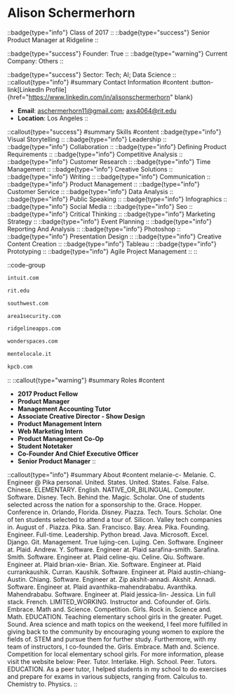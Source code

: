 # Alison Schermerhorn
::badge{type="info"}
Class of 2017
::
::badge{type="success"}
Senior Product Manager at Ridgeline
::

::badge{type="success"}
Founder: True
::
::badge{type="warning"}
Current Company: Others
::

::badge{type="success"}
Sector: Tech; AI; Data Science
::
::callout{type="info"}
#summary
Contact Information
#content
:button-link[LinkedIn Profile]{href="https://www.linkedin.com/in/alisonschermerhorn" blank}
- **Email**: aschermerhorn11@gmail.com; axs4064@rit.edu
- **Location**: Los Angeles
::

::callout{type="success"}
#summary
Skills
#content
::badge{type="info"}
Visual Storytelling
::
::badge{type="info"}
Leadership
::
::badge{type="info"}
Collaboration
::
::badge{type="info"}
Defining Product Requirements
::
::badge{type="info"}
Competitive Analysis
::
::badge{type="info"}
Customer Research
::
::badge{type="info"}
Time Management
::
::badge{type="info"}
Creative Solutions
::
::badge{type="info"}
Writing
::
::badge{type="info"}
Communication
::
::badge{type="info"}
Product Management
::
::badge{type="info"}
Customer Service
::
::badge{type="info"}
Data Analysis
::
::badge{type="info"}
Public Speaking
::
::badge{type="info"}
Infographics
::
::badge{type="info"}
Social Media
::
::badge{type="info"}
Seo
::
::badge{type="info"}
Critical Thinking
::
::badge{type="info"}
Marketing Strategy
::
::badge{type="info"}
Event Planning
::
::badge{type="info"}
Reporting And Analysis
::
::badge{type="info"}
Photoshop
::
::badge{type="info"}
Presentation Design
::
::badge{type="info"}
Creative Content Creation
::
::badge{type="info"}
Tableau
::
::badge{type="info"}
Prototyping
::
::badge{type="info"}
Agile Project Management
::
::

::code-group
```bash [Intuit]
intuit.com
```
```bash [Rochester Institute of Technology]
rit.edu
```
```bash [Southwest Airlines]
southwest.com
```
```bash [Area 1 Security]
area1security.com
```
```bash [Ridgeline]
ridgelineapps.com
```
```bash [Wonderspaces]
wonderspaces.com
```
```bash [Mentelocale.it]
mentelocale.it
```
```bash [Kleiner Perkins Caufield & Byers]
kpcb.com
```
::
::callout{type="warning"}
#summary
Roles
#content
- **2017 Product Fellow**
- **Product Manager**
- **Management Accounting Tutor**
- **Associate Creative Director - Show Design**
- **Product Management Intern**
- **Web Marketing Intern**
- **Product Management Co-Op**
- **Student Notetaker**
- **Co-Founder And Chief Executive Officer**
- **Senior Product Manager**
::

::callout{type="info"}
#summary
About
#content
melanie-c- Melanie. C. Engineer @ Pika personal. United. States. United. States. False. False. Chinese. ELEMENTARY. English. NATIVE_OR_BILINGUAL. Computer. Software. Disney. Tech. Behind the. Magic. Scholar. One of students selected across the nation for a sponsorship to the. Grace. Hopper. Conference in. Orlando, Florida. Disney. Piazza. Tech. Tours. Scholar. One of ten students selected to attend a tour of. Silicon. Valley tech companies in. August of . Piazza. Pika. San. Francisco. Bay. Area. Pika. Founding. Engineer. Full-time. Leadership. Python bread. Java. Microsoft. Excel. Django. Git. Management. True lujing-cen. Lujing. Cen. Software. Engineer at. Plaid. Andrew. Y. Software. Engineer at. Plaid sarafina-smith. Sarafina. Smith. Software. Engineer at. Plaid celine-qiu. Celine. Qiu. Software. Engineer at. Plaid brian-xie- Brian. Xie. Software. Engineer at. Plaid currankaushik. Curran. Kaushik. Software. Engineer at. Plaid austin-chiang- Austin. Chiang. Software. Engineer at. Zip akshit-annadi. Akshit. Annadi. Software. Engineer at. Plaid avanthika-mahendrababu. Avanthika. Mahendrababu. Software. Engineer at. Plaid jessica-lin- Jessica. Lin full stack. French. LIMITED_WORKING. Instructor and. Cofounder of. Girls. Embrace. Math and. Science. Competition. Girls. Rock in. Science and. Math. EDUCATION. Teaching elementary school girls in the greater. Puget. Sound. Area science and math topics on the weekend, I feel more fulfilled in giving back to the community by encouraging young women to explore the fields of. STEM and pursue them for further study. Furthermore, with my team of instructors, I co-founded the. Girls. Embrace. Math and. Science. Competition for local elementary school girls. For more information, please visit the website below: Peer. Tutor. Interlake. High. School. Peer. Tutors. EDUCATION. As a peer tutor, I helped students in my school to do exercises and prepare for exams in various subjects, ranging from. Calculus to. Chemistry to. Physics.
::
